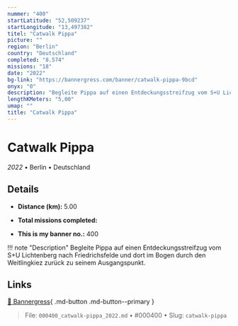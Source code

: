 ```yaml
---
nummer: "400"
startLatitude: "52,509237"
startLongitude: "13,497382"
titel: "Catwalk Pippa"
picture: ""
region: "Berlin"
country: "Deutschland"
completed: "8.574"
missions: "18"
date: "2022"
bg-link: "https://bannergress.com/banner/catwalk-pippa-9bcd"
onyx: "0"
description: "Begleite Pippa auf einen Entdeckungsstreifzug vom S+U Lichtenberg nach Friedrichsfelde und dort im Bogen durch den Weitlingkiez zurück zu seinem Ausgangspunkt."
lengthKMeters: "5,00"
umap: ""
title: "Catwalk Pippa"
---
```

# Catwalk Pippa

*2022* • Berlin • Deutschland



## Details
- **Distance (km):** 5.00

- **Total missions completed:** 
- **This is my banner no.:** 400


!!! note "Description"
    Begleite Pippa auf einen Entdeckungsstreifzug vom S+U Lichtenberg nach Friedrichsfelde und dort im Bogen durch den Weitlingkiez zurück zu seinem Ausgangspunkt.



## Links
[🔗 Bannergress](https://bannergress.com/banner/catwalk-pippa-9bcd){ .md-button .md-button--primary }



> File: `000400_catwalk-pippa_2022.md` • #000400 • Slug: `catwalk-pippa`
